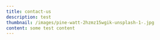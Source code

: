 ```yaml
---
title: contact-us
description: test
thumbnail: /images/pine-watt-2hzmz15wgik-unsplash-1-.jpg
content: some test content
---
```

